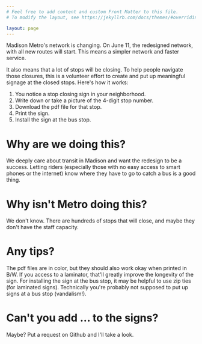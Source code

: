 ```yaml
---
# Feel free to add content and custom Front Matter to this file.
# To modify the layout, see https://jekyllrb.com/docs/themes/#overriding-theme-defaults

layout: page
---
```


Madison Metro's network is changing. On June 11, the redesigned network, with all new routes will start. This means a simpler network and faster service. 

It also means that a lot of stops will be closing. To help people navigate those closures, this is a volunteer effort to create and put up meaningful signage at the closed stops. Here's how it works:

1. You notice a stop closing sign in your neighborhood. 
2. Write down or take a picture of the 4-digit stop number.
3. Download the pdf file for that stop.
4. Print the sign.
5. Install the sign at the bus stop.

# Why are we doing this?
We deeply care about transit in Madison and want the redesign to be a success. Letting riders (especially those with no easy access to smart phones or the internet) know where they have to go to catch a bus is a good thing.

# Why isn't Metro doing this?
We don't know. There are hundreds of stops that will close, and maybe they don't have the staff capacity.

# Any tips?
The pdf files are in color, but they should also work okay when printed in B/W. If you access to a laminator, that'll greatly improve the longevity of the sign. For installing the sign at the bus stop, it may be helpful to use zip ties (for laminated signs). Technically you're probably not supposed to put up signs at a bus stop (vandalism!).

# Can't you add ... to the signs? 
Maybe? Put a request on Github and I'll take a look.

